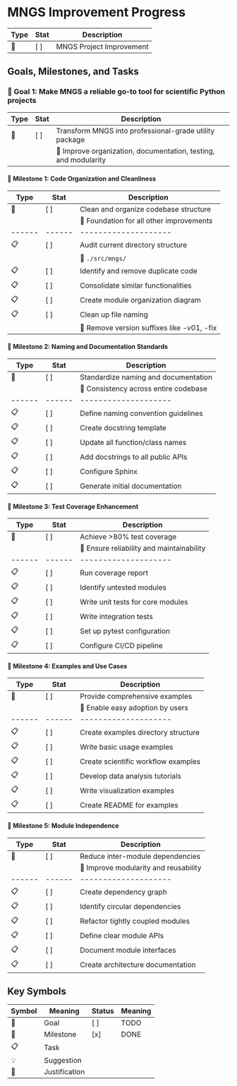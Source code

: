# MNGS Improvement Progress

| Type | Stat | Description   |
|------|------|---------------|
| 🚀   | [ ]  | MNGS Project Improvement |

## Goals, Milestones, and Tasks

### 🎯 Goal 1: Make MNGS a reliable go-to tool for scientific Python projects
| Type | Stat | Description        |
|------|------|--------------------|
| 🎯   | [ ]  | Transform MNGS into professional-grade utility package |
|      |      | 📌 Improve organization, documentation, testing, and modularity |

#### 🏁 Milestone 1: Code Organization and Cleanliness
| Type | Stat | Description        |
|------|------|--------------------|
| 🏁   | [ ]  | Clean and organize codebase structure |
|      |      | 📌 Foundation for all other improvements |
|------|------|--------------------|
| 📋   | [ ]  | Audit current directory structure |
|      |      | 📌 `./src/mngs/` |
| 📋   | [ ]  | Identify and remove duplicate code |
| 📋   | [ ]  | Consolidate similar functionalities |
| 📋   | [ ]  | Create module organization diagram |
| 📋   | [ ]  | Clean up file naming |
|      |      | 📌 Remove version suffixes like -v01, -fix |

#### 🏁 Milestone 2: Naming and Documentation Standards
| Type | Stat | Description        |
|------|------|--------------------|
| 🏁   | [ ]  | Standardize naming and documentation |
|      |      | 📌 Consistency across entire codebase |
|------|------|--------------------|
| 📋   | [ ]  | Define naming convention guidelines |
| 📋   | [ ]  | Create docstring template |
| 📋   | [ ]  | Update all function/class names |
| 📋   | [ ]  | Add docstrings to all public APIs |
| 📋   | [ ]  | Configure Sphinx |
| 📋   | [ ]  | Generate initial documentation |

#### 🏁 Milestone 3: Test Coverage Enhancement
| Type | Stat | Description        |
|------|------|--------------------|
| 🏁   | [ ]  | Achieve >80% test coverage |
|      |      | 📌 Ensure reliability and maintainability |
|------|------|--------------------|
| 📋   | [ ]  | Run coverage report |
| 📋   | [ ]  | Identify untested modules |
| 📋   | [ ]  | Write unit tests for core modules |
| 📋   | [ ]  | Write integration tests |
| 📋   | [ ]  | Set up pytest configuration |
| 📋   | [ ]  | Configure CI/CD pipeline |

#### 🏁 Milestone 4: Examples and Use Cases
| Type | Stat | Description        |
|------|------|--------------------|
| 🏁   | [ ]  | Provide comprehensive examples |
|      |      | 📌 Enable easy adoption by users |
|------|------|--------------------|
| 📋   | [ ]  | Create examples directory structure |
| 📋   | [ ]  | Write basic usage examples |
| 📋   | [ ]  | Create scientific workflow examples |
| 📋   | [ ]  | Develop data analysis tutorials |
| 📋   | [ ]  | Write visualization examples |
| 📋   | [ ]  | Create README for examples |

#### 🏁 Milestone 5: Module Independence
| Type | Stat | Description        |
|------|------|--------------------|
| 🏁   | [ ]  | Reduce inter-module dependencies |
|      |      | 📌 Improve modularity and reusability |
|------|------|--------------------|
| 📋   | [ ]  | Create dependency graph |
| 📋   | [ ]  | Identify circular dependencies |
| 📋   | [ ]  | Refactor tightly coupled modules |
| 📋   | [ ]  | Define clear module APIs |
| 📋   | [ ]  | Document module interfaces |
| 📋   | [ ]  | Create architecture documentation |

## Key Symbols
| Symbol | Meaning       | Status | Meaning |
|--------|---------------|--------|---------|
| 🎯     | Goal          | [ ]    | TODO    |
| 🏁     | Milestone     | [x]    | DONE    |
| 📋     | Task          |        |         |
| 💡     | Suggestion    |        |         |
| 📌     | Justification |        |         |